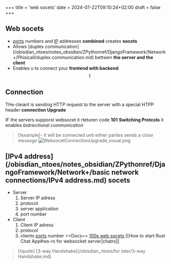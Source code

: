 +++
title = 'web socets'
date = 2024-07-22T09:10:24+02:00
draft = false
+++

## Web socets 
- [ports](/ports/ports.md) numbers and [IP](/obisdian_ntoes/notes_obsidian/ZPythonref/DjangoFramework/Network+/Ref_OSI/IP.md) addresses **combined** creates **socets**
- Allows [duplex communication](/obisdian_ntoes/notes_obsidian/ZPythonref/DjangoFramework/Network+/Phisicall/duplex communication.md) bettwen **the server  and the client** 
- Enables u to connect your **frontend with backend**
$$1$$
## Connection 
THe cleiant is sending HTTP  request to the 
server with a special HTPP header **connection Upgrade** 

IF the servers supporst websocet it rteturen code **101** **Switching Protcols** 
it enables *bidriectional communication*
>[!example]-
>It will be connected unti either parites sends a *close messege*
>![WebsocetConnectionUpgrade_visual.png](/Notes/WebsocetConnectionUpgrade_visual.png)

## [IPv4 address](/obisdian_ntoes/notes_obsidian/ZPythonref/DjangoFramework/Network+/basic network connections/IPv4 address.md) socets 

- Server 
	1. Server IP adress
	2. protocol
	3. server application
	4. port number 
- Client 
	1. Client IP adress 
	2. protocol
	3. clients [ports](/ports/ports.md) number 
==Docs==
[100s web socets](https://www.youtube.com/watch?v=ayUfHdHFCZE)
[[How to start Rust Chat App#ws-rs for websocket server|chatrs]]


>[!quote] [3-way Handshake](/obisdian_ntoes/for later/3-way Handshake.md) 